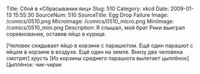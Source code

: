 Title: Сбой в «Сбрасывании яиц» 
Slug: 510 
Category: xkcd 
Date: 2009-01-13 15:55:30 
SourceNum: 510 
SourceTitle: Egg Drop Failure 
Image: /comics/0510.png 
MicroImage: /comics/0510_micro.png 
MiniImage: /comics/0510_mini.png 
Description: Я слышал, мой брат Рики выиграл соревнование, оставив яйцо в курице. 

[Человек скидывает яйцо в корзине с парашютом. Ещё один парашют с яйцом в корзине в воздухе. Ещё один на земле.  Внизу два человека смотрят]
*хрусть*
[Из корзины среднего парашюта вылетает цыплёнок]
Цыплёнок: *чик-чирик*